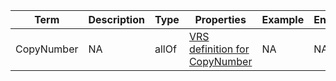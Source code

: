 |Term | Description | Type | Properties | Example | Enum|
| ---| ---| ---| ---| ---| --- |
| CopyNumber | NA | allOf | [VRS definition for CopyNumber](https://w3id.org/ga4gh/schema/vrs/1.3/vrs.json#/definitions/CopyNumber) | NA | NA|
